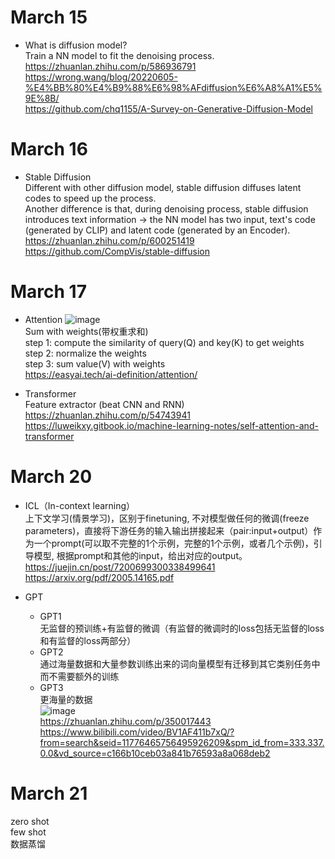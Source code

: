 # March 15
* What is diffusion model?  
Train a NN model to fit the denoising process.   
https://zhuanlan.zhihu.com/p/586936791  
https://wrong.wang/blog/20220605-%E4%BB%80%E4%B9%88%E6%98%AFdiffusion%E6%A8%A1%E5%9E%8B/  
https://github.com/chq1155/A-Survey-on-Generative-Diffusion-Model


# March 16
* Stable Diffusion  
Different with other diffusion model, stable diffusion diffuses latent codes to speed up the process.  
Another difference is that, during denoising process, stable diffusion introduces text information -> the NN model has two input, text's code (generated by CLIP) and latent code (generated by an Encoder).  
https://zhuanlan.zhihu.com/p/600251419  
https://github.com/CompVis/stable-diffusion  

# March 17
* Attention
![image](https://user-images.githubusercontent.com/65893273/226058610-a95ac380-1899-438e-9822-95e46394dfed.png)  
Sum with weights(带权重求和)  
step 1: compute the similarity of query(Q) and key(K) to get weights  
step 2: normalize the weights  
step 3: sum value(V) with weights  
https://easyai.tech/ai-definition/attention/  

* Transformer  
Feature extractor  (beat CNN and RNN)  
https://zhuanlan.zhihu.com/p/54743941  
https://luweikxy.gitbook.io/machine-learning-notes/self-attention-and-transformer  

# March 20
* ICL（In-context learning）  
上下文学习(情景学习)，区别于finetuning, 不对模型做任何的微调(freeze parameters)，直接将下游任务的输入输出拼接起来（pair:input+output）作为一个prompt(可以取不完整的1个示例，完整的1个示例，或者几个示例)，引导模型, 根据prompt和其他的input，给出对应的output。 
https://juejin.cn/post/7200699300338499641  
https://arxiv.org/pdf/2005.14165.pdf  

* GPT  
  * GPT1  
  无监督的预训练+有监督的微调（有监督的微调时的loss包括无监督的loss和有监督的loss两部分） 
  * GPT2  
  通过海量数据和大量参数训练出来的词向量模型有迁移到其它类别任务中而不需要额外的训练  
  * GPT3  
  更海量的数据  
![image](https://user-images.githubusercontent.com/65893273/226494674-b82d660d-8710-4426-9cf5-30319f885fc3.png)  
https://zhuanlan.zhihu.com/p/350017443  
https://www.bilibili.com/video/BV1AF411b7xQ/?from=search&seid=11776465756495926209&spm_id_from=333.337.0.0&vd_source=c166b10ceb03a841b76593a8a068deb2  

# March 21
zero shot   
few shot  
数据蒸馏  
